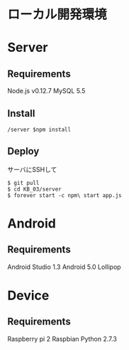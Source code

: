 # ローカル開発環境

# Server
## Requirements
Node.js v0.12.7
MySQL 5.5

## Install
```
/server $npm install
```

## Deploy
サーバにSSHして
```
$ git pull
$ cd KB_03/server
$ forever start -c npm\ start app.js
```

# Android
## Requirements
Android Studio 1.3
Android 5.0 Lollipop

# Device
## Requirements
Raspberry pi 2
Raspbian
Python 2.7.3
